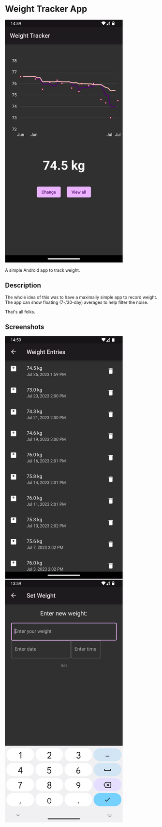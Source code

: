 # Weight Tracker App

<img alt="home screen" height=800 src="assets/img/weightracker-home.png"/>

A simple Android app to track weight.

## Description

The whole idea of this was to have a maximally simple app to record weight.
The app can show floating (7-/30-day) averages to help filter the noise.

That's all folks.

## Screenshots

<img alt="entry list" height=800 src="assets/img/weightracker-entries.png"/>

<img alt="change weight form" height=800 src="assets/img/weightracker-changeweight-keyboard.png"/>
